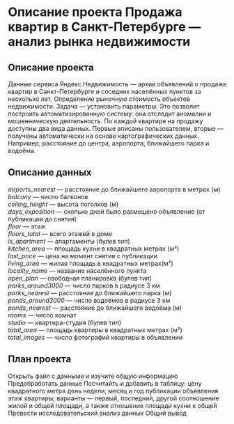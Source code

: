 # Описание проекта Продажа квартир в Санкт-Петербурге — анализ рынка недвижимости

## Описание проекта

Данные сервиса Яндекс.Недвижимость — архив объявлений о продаже квартир в Санкт-Петербурге и соседних населённых пунктов за несколько лет. Определение рыночную стоимость объектов недвижимости. Задача — установить параметры. Это позволит построить автоматизированную систему: она отследит аномалии и мошенническую деятельность.
По каждой квартире на продажу доступны два вида данных. Первые вписаны пользователем, вторые — получены автоматически на основе картографических данных. Например, расстояние до центра, аэропорта, ближайшего парка и водоёма.

## Описание данных
  
*airports_nearest* — расстояние до ближайшего аэропорта в метрах (м)  
*balcony* — число балконов  
*ceiling_height* — высота потолков (м)  
*days_exposition* — сколько дней было размещено объявление (от публикации до снятия)  
*floor* — этаж  
*floors_total* — всего этажей в доме  
*is_apartment* — апартаменты (булев тип)  
*kitchen_area* — площадь кухни в квадратных метрах (м²)  
*last_price* — цена на момент снятия с публикации  
*living_area* — жилая площадь в квадратных метрах(м²)  
*locality_name* — название населённого пункта  
*open_plan* — свободная планировка (булев тип)  
*parks_around3000* — число парков в радиусе 3 км  
*parks_nearest* — расстояние до ближайшего парка (м)  
*ponds_around3000* — число водоёмов в радиусе 3 км  
*ponds_nearest* — расстояние до ближайшего водоёма (м)  
*rooms* — число комнат  
*studio* — квартира-студия (булев тип)  
*total_area* — площадь квартиры в квадратных метрах (м²)  
*total_images* — число фотографий квартиры в объявлении  


## План проекта
  
Открыть файл с данными и изучите общую информацию
Предобработать данные
Посчитайть и добавить в таблицу:
цену квадратного метра
день недели, месяц и год публикации объявления
этаж квартиры; варианты — первый, последний, другой
соотношение жилой и общей площади, а также отношение площади кухни к общей
Провести исследовательский анализ данных
Общий вывод